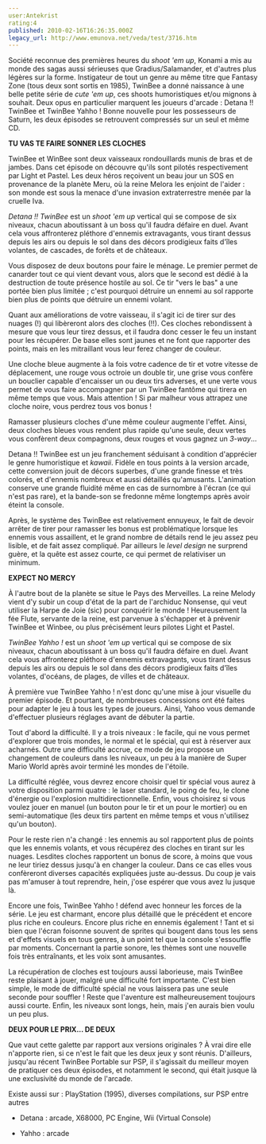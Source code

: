 ```yaml
---
user:Antekrist
rating:4
published: 2010-02-16T16:26:35.000Z
legacy_url: http://www.emunova.net/veda/test/3716.htm
---
```

Société reconnue des premières heures du _shoot 'em up_, Konami a mis au monde des sagas aussi sérieuses que Gradius/Salamander, et d'autres plus légères sur la forme. Instigateur de tout un genre au même titre que Fantasy Zone (tous deux sont sortis en 1985), TwinBee a donné naissance à une belle petite série de _cute 'em up_, ces shoots humoristiques et/ou mignons à souhait. Deux opus en particulier marquent les joueurs d'arcade : Detana !! TwinBee et TwinBee Yahho ! Bonne nouvelle pour les possesseurs de Saturn, les deux épisodes se retrouvent compressés sur un seul et même CD.  

  

**TU VAS TE FAIRE SONNER LES CLOCHES**  

TwinBee et WinBee sont deux vaisseaux rondouillards munis de bras et de jambes. Dans cet épisode on découvre qu'ils sont pilotés respectivement par Light et Pastel. Les deux héros reçoivent un beau jour un SOS en provenance de la planète Meru, où la reine Melora les enjoint de l'aider : son monde est sous la menace d'une invasion extraterrestre menée par la cruelle Iva.  

  

_Detana !! TwinBee_ est un _shoot 'em up_ vertical qui se compose de six niveaux, chacun aboutissant à un boss qu'il faudra défaire en duel. Avant cela vous affronterez pléthore d'ennemis extravagants, vous tirant dessus depuis les airs ou depuis le sol dans des décors prodigieux faits d'îles volantes, de cascades, de forêts et de châteaux.  

Vous disposez de deux boutons pour faire le ménage. Le premier permet de canarder tout ce qui vient devant vous, alors que le second est dédié à la destruction de toute présence hostile au sol. Ce tir "vers le bas" a une portée bien plus limitée ; c'est pourquoi détruire un ennemi au sol rapporte bien plus de points que détruire un ennemi volant.  

Quant aux améliorations de votre vaisseau, il s'agit ici de tirer sur des nuages (!) qui libèreront alors des cloches (!!). Ces cloches rebondissent à mesure que vous leur tirez dessus, et il faudra donc cesser le feu un instant pour les récupérer. De base elles sont jaunes et ne font que rapporter des points, mais en les mitraillant vous leur ferez changer de couleur.  

Une cloche bleue augmente à la fois votre cadence de tir et votre vitesse de déplacement, une rouge vous octroie un double tir, une grise vous confère un bouclier capable d'encaisser un ou deux tirs adverses, et une verte vous permet de vous faire accompagner par un TwinBee fantôme qui tirera en même temps que vous. Mais attention ! Si par malheur vous attrapez une cloche noire, vous perdrez tous vos bonus !  

Ramasser plusieurs cloches d'une même couleur augmente l'effet. Ainsi, deux cloches bleues vous rendent plus rapide qu'une seule, deux vertes vous confèrent deux compagnons, deux rouges et vous gagnez un _3-way_...  

  

Detana !! TwinBee est un jeu franchement séduisant à condition d'apprécier le genre humoristique et _kawaii_. Fidèle en tous points à la version arcade, cette conversion jouit de décors superbes, d'une grande finesse et très colorés, et d'ennemis nombreux et aussi détaillés qu'amusants. L'animation conserve une grande fluidité même en cas de surnombre à l'écran (ce qui n'est pas rare), et la bande-son se fredonne même longtemps après avoir éteint la console.  

Après, le système des TwinBee est relativement ennuyeux, le fait de devoir arrêter de tirer pour ramasser les bonus est problématique lorsque les ennemis vous assaillent, et le grand nombre de détails rend le jeu assez peu lisible, et de fait assez compliqué. Par ailleurs le _level design_ ne surprend guère, et la quête est assez courte, ce qui permet de relativiser un minimum.  

  

**EXPECT NO MERCY**  

À l'autre bout de la planète se situe le Pays des Merveilles. La reine Melody vient d'y subir un coup d'état de la part de l'archiduc Nonsense, qui veut utiliser la Harpe de Joie (sic) pour conquérir le monde ! Heureusement la fée Flute, servante de la reine, est parvenue à s'échapper et à prévenir TwinBee et Winbee, ou plus précisément leurs pilotes Light et Pastel.  

  

_TwinBee Yahho !_ est un _shoot 'em up_ vertical qui se compose de six niveaux, chacun aboutissant à un boss qu'il faudra défaire en duel. Avant cela vous affronterez pléthore d'ennemis extravagants, vous tirant dessus depuis les airs ou depuis le sol dans des décors prodigieux faits d'îles volantes, d'océans, de plages, de villes et de châteaux.   

À première vue TwinBee Yahho ! n'est donc qu'une mise à jour visuelle du premier épisode. Et pourtant, de nombreuses concessions ont été faites pour adapter le jeu à tous les types de joueurs. Ainsi, Yahoo vous demande d'effectuer plusieurs réglages avant de débuter la partie.  

Tout d'abord la difficulté. Il y a trois niveaux : le facile, qui ne vous permet d'explorer que trois mondes, le normal et le spécial, qui est à réserver aux acharnés. Outre une difficulté accrue, ce mode de jeu propose un changement de couleurs dans les niveaux, un peu à la manière de Super Mario World après avoir terminé les mondes de l'étoile.  

La difficulté réglée, vous devrez encore choisir quel tir spécial vous aurez à votre disposition parmi quatre : le laser standard, le poing de feu, le clone d'énergie ou l'explosion multidirectionnelle. Enfin, vous choisirez si vous voulez jouer en manuel (un bouton pour le tir et un pour le mortier) ou en semi-automatique (les deux tirs partent en même temps et vous n'utilisez qu'un bouton).  

Pour le reste rien n'a changé : les ennemis au sol rapportent plus de points que les ennemis volants, et vous récupérez des cloches en tirant sur les nuages. Lesdites cloches rapportent un bonus de score, à moins que vous ne leur tiriez dessus jusqu'à en changer la couleur. Dans ce cas elles vous confèreront diverses capacités expliquées juste au-dessus. Du coup je vais pas m'amuser à tout reprendre, hein, j'ose espérer que vous avez lu jusque là.  

  

Encore une fois, TwinBee Yahho ! défend avec honneur les forces de la série. Le jeu est charmant, encore plus détaillé que le précédent et encore plus riche en couleurs. Encore plus riche en ennemis également ! Tant et si bien que l'écran foisonne souvent de sprites qui bougent dans tous les sens et d'effets visuels en tous genres, à un point tel que la console s'essouffle par moments. Concernant la partie sonore, les thèmes sont une nouvelle fois très entraînants, et les voix sont amusantes.  

La récupération de cloches est toujours aussi laborieuse, mais TwinBee reste plaisant à jouer, malgré une difficulté fort importante. C'est bien simple, le mode de difficulté spécial ne vous laissera pas une seule seconde pour souffler ! Reste que l'aventure est malheureusement toujours aussi courte. Enfin, les niveaux sont longs, hein, mais j'en aurais bien voulu un peu plus.  

  

**DEUX POUR LE PRIX... DE DEUX**  

Que vaut cette galette par rapport aux versions originales ? À vrai dire elle n'apporte rien, si ce n'est le fait que les deux jeux y sont réunis. D'ailleurs, jusqu'au récent TwinBee Portable sur PSP, il s'agissait du meilleur moyen de pratiquer ces deux épisodes, et notamment le second, qui était jusque là une exclusivité du monde de l'arcade.  

  

Existe aussi sur : PlayStation (1995), diverses compilations, sur PSP entre autres  

- Detana : arcade, X68000, PC Engine, Wii (Virtual Console)  

- Yahho : arcade
